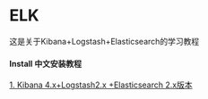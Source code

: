 # ELK
这是关于Kibana+Logstash+Elasticsearch的学习教程


#### Install 中文安装教程

[1. Kibana 4.x+Logstash2.x +Elasticsearch 2.x版本](https://github.com/yuexing0921/ELK/blob/master/install/2.xInstall.md)